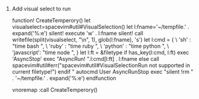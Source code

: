 
1. Add visual select to run    


      function! CreateTemperory()
        let visualselect=spacevim#util#VisualSelection()
        let l:fname='~/tempfile.' . expand('%:e')
        silent! execute 'w' . l:fname
        silent! call writefile(split(visualselect, "\n", 1), glob(l:fname), 's')
        let l:cmd = {
              \ 'sh'     : "time bash ",
              \ 'ruby'   : "time ruby ",
              \ 'python' : "time python ",
              \ 'javascript': "time node ",
              \}
        let l:ft = &filetype
        if has_key(l:cmd, l:ft)
          exec 'AsyncStop'
          exec "AsyncRun! ".l:cmd[l:ft] . l:fname
        else
          call spacevim#util#err("spacevim#util#VisualSelectionRun not supported in current filetype!")
        endif
        " autocmd User AsyncRunStop exec "silent !rm " . '~/tempfile.' . expand('%:e')
      endfunction

      vnoremap <silent> <F5> :call CreateTemperory()<cr>

